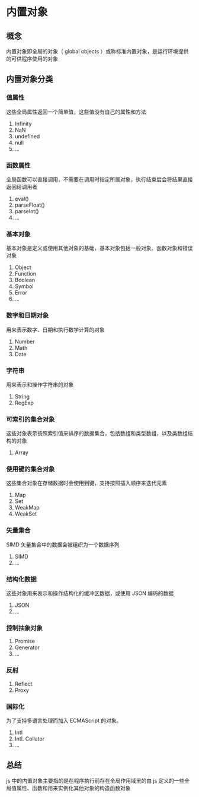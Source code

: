 # 内置对象

## 概念

内置对象即全局的对象（ global objects ）或称标准内置对象，是运行环境提供的可供程序使用的对象

## 内置对象分类

### 值属性

这些全局属性返回一个简单值，这些值没有自己的属性和方法
1. Infinity
2. NaN
3. undefined
4. null
5. ...

### 函数属性

全局函数可以直接调用，不需要在调用时指定所属对象，执行结束后会将结果直接返回给调用者
1. eval()
2. parseFloat()
3. parseInt()
4. ...

### 基本对象

基本对象是定义或使用其他对象的基础，基本对象包括一般对象、函数对象和错误对象
1. Object
2. Function
3. Boolean
4. Symbol
5. Error
6. ...

### 数字和日期对象

用来表示数字、日期和执行数学计算的对象
1. Number
2. Math
3. Date

### 字符串

用来表示和操作字符串的对象
1. String
2. RegExp

### 可索引的集合对象

这些对象表示按照索引值来排序的数据集合，包括数组和类型数组，以及类数组结构的对象
1. Array

### 使用键的集合对象

这些集合对象在存储数据时会使用到键，支持按照插入顺序来迭代元素
1. Map
2. Set
3. WeakMap
4. WeakSet

### 矢量集合

SIMD 矢量集合中的数据会被组织为一个数据序列
1. SIMD
2. ...

### 结构化数据

这些对象用来表示和操作结构化的缓冲区数据，或使用 JSON 编码的数据
1. JSON
2. ...

### 控制抽象对象

1. Promise
2. Generator
3. ...

### 反射

1. Reflect
2. Proxy

### 国际化

为了支持多语言处理而加入 ECMAScript 的对象。
1. Intl
2. Intl. Collator
3. ...

## 总结

js 中的内置对象主要指的是在程序执行前存在全局作用域里的由 js 定义的一些全局值属性、函数和用来实例化其他对象的构造函数对象
